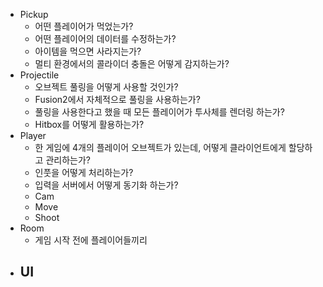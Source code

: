 - Pickup
	- 어떤 플레이어가 먹었는가?
	- 어떤 플레이어의 데이터를 수정하는가?
	- 아이템을 먹으면 사라지는가?
	- 멀티 환경에서의 콜라이더 충돌은 어떻게 감지하는가?
- Projectile
	- 오브젝트 풀링을 어떻게 사용할 것인가?
	- Fusion2에서 자체적으로 풀링을 사용하는가?
	- 풀링을 사용한다고 했을 때 모든 플레이어가 투사체를 렌더링 하는가?
	- Hitbox를 어떻게 활용하는가?
- Player
	- 한 게임에 4개의 플레이어 오브젝트가 있는데, 어떻게 클라이언트에게 할당하고 관리하는가?
	- 인풋을 어떻게 처리하는가?
	- 입력을 서버에서 어떻게 동기화 하는가?
	- Cam
	- Move
	- Shoot
- Room
	- 게임 시작 전에 플레이어들끼리 
- UI
	- 